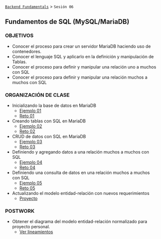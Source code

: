[`Backend Fundamentals`](../Readme.md) > `Sesión 06`
## Fundamentos de SQL (MySQL/MariaDB)

### OBJETIVOS
 - Conocer el proceso para crear un servidor MariaDB haciendo uso de contenedores.
 - Conocer el lenguaje SQL y aplicarlo en la definición y manipulación de Tablas.
 - Conocer el proceso para definir y manipular una relación uno a muchos con SQL
 - Conocer el proceso para definir y manipular una relación muchos a muchos con SQL

### ORGANIZACIÓN DE CLASE

- Inicializando la base de datos en MariaDB
  - [Ejemplo 01](Ejemplo-01)
  - [Reto 01](Reto-01)
- Creando tablas con SQL en MariaDB
  - [Ejemplo 02](Ejemplo-02)
  - [Reto 02](Reto-02)
- CRUD de datos con SQL en MariaDB
  - [Ejemplo 03](Ejemplo-03)
  - [Reto 03](Reto-03)
- Definiendo y agregando datos a una relación muchos a muchos con SQL
  - [Ejemplo 04](Ejemplo-04)
  - [Reto 04](Reto-04)
- Definiendo una consulta de datos en una relación muchos a muchos con SQL
  - [Ejemplo 05](Ejemplo-05)
  - [Reto 05](Reto-05)
- Actualizando el modelo entidad-relación con nuevos requerimientos
  - [Proyecto](Proyecto)

### POSTWORK
 - Obtener el diagrama del modelo entidad-relación normalizado para proyecto personal.
   - [Ver lineamientos](Postwork)
